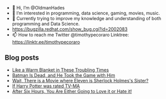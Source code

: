 - 👋 Hi, I’m @OldmanHades
- 👀 I’m interested in programming, data science, gaming, movies, music.
- 🌱 Currently trying to improve my knowledge and understanding of both programming and Data Science.
- https://bugzilla.redhat.com/show_bug.cgi?id=2002083
- 📫 How to reach me Twitter @timothypecoraro
Linktree: https://linktr.ee/timothypecoraro

## Blog posts
<!-- BLOG-POST-LIST:START -->
- [Like a Warm Blanket in These Troubling Times](https://medium.com/@timothypecoraro/like-a-warm-blanket-in-these-troubling-times-4aa2cea11e6c?source=rss-5097f5c9b801------2)
- [Batman Is Dead, and He Took the Game with Him](https://medium.com/@timothypecoraro/batman-is-dead-and-he-took-the-game-with-him-8e36732dfd84?source=rss-5097f5c9b801------2)
- [Wait, There is a Movie where Eleven is Sherlock Holmes&#39;s Sister?](https://medium.com/@timothypecoraro/wait-there-is-a-movie-where-eleven-is-sherlock-holmess-sister-47dc15598e0c?source=rss-5097f5c9b801------2)
- [If Harry Potter was rated TV-MA](https://medium.com/@timothypecoraro/if-harry-potter-was-rated-tv-ma-c521deba9589?source=rss-5097f5c9b801------2)
- [After Six Hours, You Are Either Going to Love it or Hate it!](https://medium.com/@timothypecoraro/after-six-hours-you-are-either-going-to-love-it-or-hate-it-dce90cf16869?source=rss-5097f5c9b801------2)
<!-- BLOG-POST-LIST:END -->

